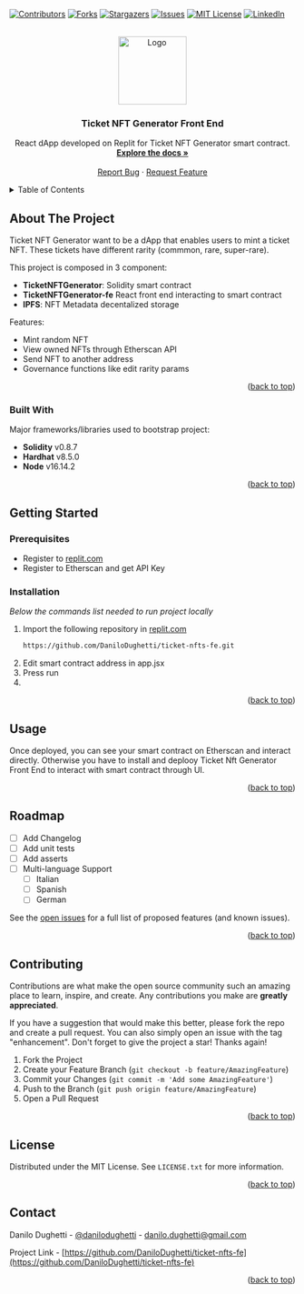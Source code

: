 <a name="readme-top"></a>

[![Contributors][contributors-shield]][contributors-url]
[![Forks][forks-shield]][forks-url]
[![Stargazers][stars-shield]][stars-url]
[![Issues][issues-shield]][issues-url]
[![MIT License][license-shield]][license-url]
[![LinkedIn][linkedin-shield]][linkedin-url]

<br />
<div align="center">
  <a href="https://github.com/DaniloDughetti">
    <img src="https://gateway.pinata.cloud/ipfs/QmXhXLFCVjRvjVyZQZ8QAixPALjPQJq2StjiKNjrs1pzNt" alt="Logo" width="120" height="120">
  </a>

  <h3 align="center">Ticket NFT Generator Front End</h3>

  <p align="center">
    React dApp developed on Replit for Ticket NFT Generator smart contract.
    <br />
    <a href="https://github.com/DaniloDughetti/ticket-nfts-fe"><strong>Explore the docs »</strong></a>
    <br />
    <br />
    <a href="https://github.com/DaniloDughetti/ticket-nfts-fe/issues">Report Bug</a>
    ·
    <a href="https://github.com/DaniloDughetti/ticket-nfts-fe/issues">Request Feature</a>
  </p>
</div>

<!-- TABLE OF CONTENTS -->
<details>
  <summary>Table of Contents</summary>
  <ol>
    <li>
      <a href="#about-the-project">About The Project</a>
      <ul>
        <li><a href="#built-with">Built With</a></li>
      </ul>
    </li>
    <li>
      <a href="#getting-started">Getting Started</a>
      <ul>
        <li><a href="#prerequisites">Prerequisites</a></li>
        <li><a href="#installation">Installation</a></li>
      </ul>
    </li>
    <li><a href="#usage">Usage</a></li>
    <li><a href="#roadmap">Roadmap</a></li>
    <li><a href="#contributing">Contributing</a></li>
    <li><a href="#license">License</a></li>
    <li><a href="#contact">Contact</a></li>
    <li><a href="#acknowledgments">Acknowledgments</a></li>
  </ol>
</details>



<!-- ABOUT THE PROJECT -->
## About The Project

Ticket NFT Generator want to be a dApp that enables users to mint a ticket NFT.
These tickets have different rarity (commmon, rare, super-rare).

This project is composed in 3 component:
- **TicketNFTGenerator**: Solidity smart contract
- **TicketNFTGenerator-fe** React front end interacting to smart contract
- **IPFS**: NFT Metadata decentalized storage

Features:
- Mint random NFT
- View owned NFTs through Etherscan API
- Send NFT to another address
- Governance functions like edit rarity params

<p align="right">(<a href="#readme-top">back to top</a>)</p>

### Built With

Major frameworks/libraries used to bootstrap project:

- **Solidity** v0.8.7
- **Hardhat** v8.5.0
- **Node** v16.14.2

<p align="right">(<a href="#readme-top">back to top</a>)</p>

## Getting Started

### Prerequisites

- Register to [replit.com](replit.com)
- Register to Etherscan and get API Key

### Installation

_Below the commands list needed to run project locally_

1. Import the following repository in [replit.com](replit.com) 
   ```sh
   https://github.com/DaniloDughetti/ticket-nfts-fe.git
   ```
2. Edit smart contract address in app.jsx
3. Press run
4. 
<p align="right">(<a href="#readme-top">back to top</a>)</p>

## Usage

Once deployed, you can see your smart contract on Etherscan and interact directly. Otherwise you have to install and deplooy Ticket Nft Generator Front End to interact with smart contract through UI.

<p align="right">(<a href="#readme-top">back to top</a>)</p>

## Roadmap

- [ ] Add Changelog
- [ ] Add unit tests
- [ ] Add asserts
- [ ] Multi-language Support
    - [ ] Italian
    - [ ] Spanish
    - [ ] German

See the [open issues](https://github.com/DaniloDughetti/ticket-nfts-fe/issues) for a full list of proposed features (and known issues).

<p align="right">(<a href="#readme-top">back to top</a>)</p>

## Contributing

Contributions are what make the open source community such an amazing place to learn, inspire, and create. Any contributions you make are **greatly appreciated**.

If you have a suggestion that would make this better, please fork the repo and create a pull request. You can also simply open an issue with the tag "enhancement".
Don't forget to give the project a star! Thanks again!

1. Fork the Project
2. Create your Feature Branch (`git checkout -b feature/AmazingFeature`)
3. Commit your Changes (`git commit -m 'Add some AmazingFeature'`)
4. Push to the Branch (`git push origin feature/AmazingFeature`)
5. Open a Pull Request

<p align="right">(<a href="#readme-top">back to top</a>)</p>

## License

Distributed under the MIT License. See `LICENSE.txt` for more information.

<p align="right">(<a href="#readme-top">back to top</a>)</p>

## Contact

Danilo Dughetti - [@danilodughetti](https://twitter.com/danilodughetti) - danilo.dughetti@gmail.com

Project Link - [https://github.com/DaniloDughetti/ticket-nfts-fe](https://github.com/DaniloDughetti/ticket-nfts-fe)

<p align="right">(<a href="#readme-top">back to top</a>)</p>

[contributors-shield]: https://img.shields.io/github/contributors/DaniloDughetti/ticket-nfts-fe.svg?style=for-the-badge
[contributors-url]: https://github.com/DaniloDughetti/ticket-nfts-fe/graphs/contributors
[forks-shield]: https://img.shields.io/github/forks/DaniloDughetti/ticket-nfts-fe.svg?style=for-the-badge
[forks-url]: https://github.com/DaniloDughetti/ticket-nfts-fe/network/members
[stars-shield]: https://img.shields.io/github/stars/DaniloDughetti/ticket-nfts-fe.svg?style=for-the-badge
[stars-url]: https://github.com/DaniloDughetti/ticket-nfts-fe/stargazers
[issues-shield]: https://img.shields.io/github/issues/DaniloDughetti/ticket-nfts-fe.svg?style=for-the-badge
[issues-url]: https://github.com/DaniloDughetti/ticket-nfts-fe/issues
[license-shield]: https://img.shields.io/github/license/DaniloDughetti/ticket-nfts-fe.svg?style=for-the-badge
[license-url]: https://github.com/DaniloDughetti/ticket-nfts-fe/blob/master/LICENSE.txt
[linkedin-shield]: https://img.shields.io/badge/-LinkedIn-black.svg?style=for-the-badge&logo=linkedin&colorB=555
[linkedin-url]: https://linkedin.com/in/danilodughetti